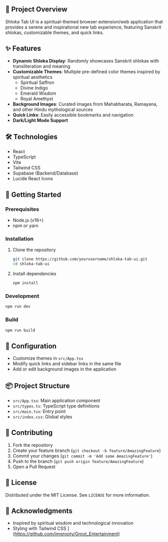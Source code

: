 ## 🌟 Project Overview
Shloka Tab UI is a spiritual-themed browser extension/web application that provides a serene and inspirational new tab experience, featuring Sanskrit shlokas, customizable themes, and quick links.

## ✨ Features
- **Dynamic Shloka Display**: Randomly showcases Sanskrit shlokas with transliteration and meaning
- **Customizable Themes**: Multiple pre-defined color themes inspired by spiritual aesthetics
  - Spiritual Saffron
  - Divine Indigo
  - Emerald Wisdom
  - Royal Amethyst
- **Background Images**: Curated images from Mahabharata, Ramayana, and other Hindu mythological sources
- **Quick Links**: Easily accessible bookmarks and navigation
- **Dark/Light Mode Support**

## 🛠 Technologies
- React
- TypeScript
- Vite
- Tailwind CSS
- Supabase (Backend/Database)
- Lucide React Icons

## 🚀 Getting Started

### Prerequisites
- Node.js (v16+)
- npm or yarn

### Installation
1. Clone the repository
   ```bash
   git clone https://github.com/yourusername/shloka-tab-ui.git
   cd shloka-tab-ui
   ```

2. Install dependencies
   ```bash
   npm install
   ```
### Development
```bash
npm run dev
```

### Build
```bash
npm run build
```

## 🔧 Configuration
- Customize themes in `src/App.tsx`
- Modify quick links and sidebar links in the same file
- Add or edit background images in the application

## 📦 Project Structure
- `src/App.tsx`: Main application component
- `src/types.ts`: TypeScript type definitions
- `src/main.tsx`: Entry point
- `src/index.css`: Global styles

## 🤝 Contributing
1. Fork the repository
2. Create your feature branch (`git checkout -b feature/AmazingFeature`)
3. Commit your changes (`git commit -m 'Add some AmazingFeature'`)
4. Push to the branch (`git push origin feature/AmazingFeature`)
5. Open a Pull Request

## 📄 License
Distributed under the MIT License. See `LICENSE` for more information.

## 🙏 Acknowledgments
- Inspired by spiritual wisdom and technological innovation
- Styling with Tailwind CSS
](https://github.com/imgrooty/Groot_Entertainment)
